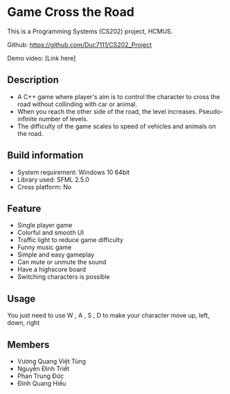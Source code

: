 # Game Cross the Road 
This is a Programming Systems (CS202) project, HCMUS.

Github: https://github.com/Duc7111/CS202_Project

Demo video: [Link here]

## Description
- A C++ game where player's aim is to control the character to cross the road without collinding with car or animal.
- When you reach the other side of the road, the level increases. Pseudo-infinite number of levels.
- The difficulty of the game scales to speed of vehicles and animals on the road.
## Build information
- System requirement: Windows 10 64bit
- Library used: SFML 2.5.0
- Cross platform: No
## Feature
- Single player game 
- Colorful and smooth UI 
- Traffic light to reduce game difficulty 
- Funny music game
- Simple and easy gameplay
- Can mute or unmute the sound 
- Have a highscore board 
- Switching characters is possible
## Usage
You just need to use W , A , S , D to make your character move up, left, down, right
## Members
- Vương Quang Việt Tùng 
- Nguyễn Đình Triết 
- Phan Trung Đức 
- Đinh Quang Hiếu
